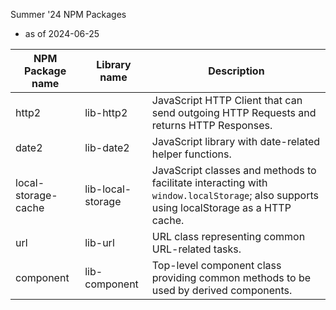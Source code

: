 


Summer '24 NPM Packages
- as of 2024-06-25



| NPM Package name | Library name | Description
| --- | --- | ---
| http2 | lib-http2 | JavaScript HTTP Client that can send outgoing HTTP Requests and returns HTTP Responses.
| date2 | lib-date2 | JavaScript library with date-related helper functions.
| local-storage-cache | lib-local-storage | JavaScript classes and methods to facilitate interacting with <code>window.localStorage</code>; also supports using localStorage as a HTTP cache.
| url | lib-url | URL class representing common URL-related tasks.
| component | lib-component | Top-level component class providing common methods to be used by derived components. 